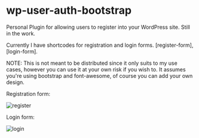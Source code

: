 # wp-user-auth-bootstrap
Personal Plugin for allowing users to register into your WordPress site. Still in the work.

Currently I have shortcodes for registration and login forms. [register-form], [login-form].

NOTE: This is not meant to be distributed since it only suits to my use cases, however you can use it at your own risk if you wish to. It assumes you're using bootstrap and font-awesome, of course you can add your own design.  

Registration form:

![register](register-form.png)

Login form:

![login](login-form.png)
